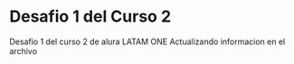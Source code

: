 <h1> Desafio 1 del Curso 2</h1>
Desafio 1 del curso 2 de alura LATAM ONE
Actualizando informacion en el archivo
